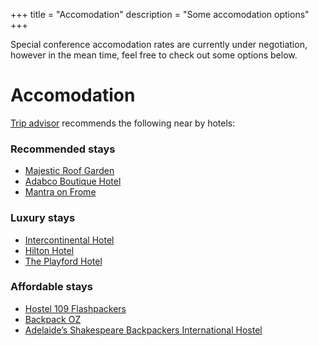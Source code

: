 +++
title = "Accomodation"
description = "Some accomodation options"
+++

Special conference accomodation rates are currently under negotiation, however in the mean time, feel free to check out some options below.

# Accomodation

[Trip advisor](https://www.tripadvisor.com.au/Hotels-g255093-Adelaide_Greater_Adelaide_South_Australia-Hotels.html) recommends the following near by hotels:

### Recommended stays
- [Majestic Roof Garden](https://www.roofgardenhotel.com.au/)
- [Adabco Boutique Hotel](https://www.adabcohotel.com.au/)
- [Mantra on Frome](https://www.mantra.com.au/south-australia/adelaide-and-surrounds/adelaide/accommodation/hotels/mantra-on-frome/)

### Luxury stays
- [Intercontinental Hotel](https://www.ihg.com/intercontinental/hotels/gb/en/adelaide/adlha/hoteldetail)
- [Hilton Hotel](http://www3.hilton.com/en/hotels/south-australia/hilton-adelaide-ADLHITW/index.html)
- [The Playford Hotel](https://theplayford.com.au/)

### Affordable stays
- [Hostel 109 Flashpackers](http://hostel109.com.au/)
- [Backpack OZ](http://backpackoz.com.au/)
- [Adelaide’s Shakespeare Backpackers International Hostel](http://shakeys.com.au/)

